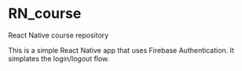 # RN_course
React Native course repository

This is a simple React Native app that uses Firebase Authentication. It simplates the login/logout flow.
